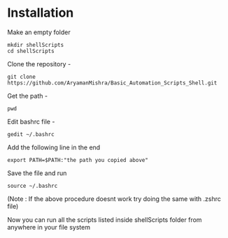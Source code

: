 <h1> Installation </h1>

Make an empty folder

```
mkdir shellScripts
cd shellScripts
```

Clone the repository -

```
git clone https://github.com/AryamanMishra/Basic_Automation_Scripts_Shell.git
```

Get the path -

```
pwd
```

Edit bashrc file -

```
gedit ~/.bashrc
```

Add the following line in the end

```
export PATH=$PATH:"the path you copied above"
```

Save the file and run

```
source ~/.bashrc
```

(Note : If the above procedure doesnt work try doing the same with .zshrc file)

Now you can run all the scripts listed inside shellScripts folder from anywhere in your file system
